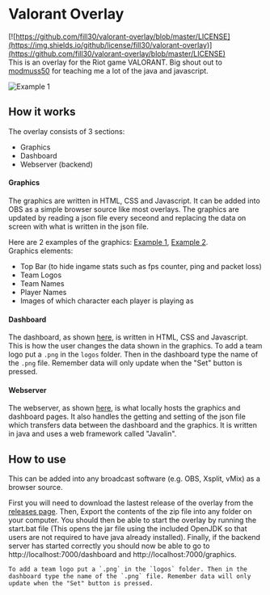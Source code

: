 # Valorant Overlay

[![https://github.com/fill30/valorant-overlay/blob/master/LICENSE](https://img.shields.io/github/license/fill30/valorant-overlay)](https://github.com/fill30/valorant-overlay/blob/master/LICENSE)  
This is an overlay for the Riot game VALORANT.
Big shout out to [modmuss50](http://github.com/modmuss50) for teaching me a lot of the java and javascript.

![Example 1](https://i.imgur.com/fvKVrpd.jpg)

## How it works

The overlay consists of 3 sections:

- Graphics
- Dashboard
- Webserver (backend)

#### Graphics

The graphics are written in HTML, CSS and Javascript. It can be added into OBS as a simple browser source like most overlays. The graphics are updated by reading a json file every seceond and replacing the data on screen with what is written in the json file.

Here are 2 examples of the graphics: [Example 1](https://i.imgur.com/fvKVrpd.jpg), [Example 2](https://i.imgur.com/3SA9txp.jpg).  
Graphics elements:

- Top Bar (to hide ingame stats such as fps counter, ping and packet loss)
- Team Logos
- Team Names
- Player Names
- Images of which character each player is playing as

#### Dashboard

The dashboard, as shown [here](https://i.imgur.com/1r2k7lY.png), is written in HTML, CSS and Javascript. This is how the user changes the data shown in the graphics. To add a team logo put a `.png` in the `logos` folder. Then in the dashboard type the name of the `.png` file. Remember data will only update when the "Set" button is pressed. 

#### Webserver

The webserver, as shown [here](https://i.imgur.com/T868rq4.png), is what locally hosts the graphics and dashboard pages. It also handles the getting and setting of the json file which transfers data between the dashboard and the graphics. It is written in java and uses a web framework called "Javalin".

## How to use

This can be added into any broadcast software (e.g. OBS, Xsplit, vMix) as a browser source.

First you will need to download the lastest release of the overlay from the [releases page](https://github.com/fill30/valorant-overlay/releases).
Then, Export the contents of the zip file into any folder on your computer. You should then be able to start the overlay by running the start.bat file (This opens the jar file using the included OpenJDK so that users are not required to have java already installed).
Finally, if the backend server has started correctly you should now be able to go to http://localhost:7000/dashboard and http://localhost:7000/graphics.
```
To add a team logo put a `.png` in the `logos` folder. Then in the dashboard type the name of the `.png` file. Remember data will only update when the "Set" button is pressed. 
```

